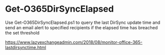 # Get-O365DirSyncElapsed
Use Get-O365DirSyncElapsed.ps1 to query the last DirSync update time and send an email alert to specified recipients if the elapsed time has breached the set threshold

https://www.lazyexchangeadmin.com/2018/08/monitor-office-365-lastdirsynctime.html
